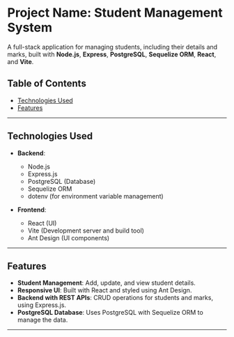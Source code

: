 # Project Name: Student Management System

A full-stack application for managing students, including their details and marks, built with **Node.js**, **Express**, **PostgreSQL**, **Sequelize ORM**, **React**, and **Vite**.

## Table of Contents

- [Technologies Used](#technologies-used)
- [Features](#features)

---

## Technologies Used

- **Backend**:
  - Node.js
  - Express.js
  - PostgreSQL (Database)
  - Sequelize ORM
  - dotenv (for environment variable management)

- **Frontend**:
  - React (UI)
  - Vite (Development server and build tool)
  - Ant Design (UI components)

---

## Features

- **Student Management**: Add, update, and view student details.
- **Responsive UI**: Built with React and styled using Ant Design.
- **Backend with REST APIs**: CRUD operations for students and marks, using Express.js.
- **PostgreSQL Database**: Uses PostgreSQL with Sequelize ORM to manage the data.

---

